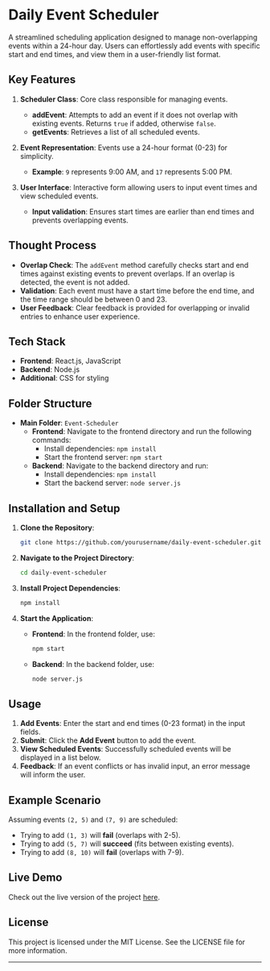 # Daily Event Scheduler

A streamlined scheduling application designed to manage non-overlapping events within a 24-hour day. Users can effortlessly add events with specific start and end times, and view them in a user-friendly list format.

## Key Features

1. **Scheduler Class**: Core class responsible for managing events.
   - **addEvent**: Attempts to add an event if it does not overlap with existing events. Returns `true` if added, otherwise `false`.
   - **getEvents**: Retrieves a list of all scheduled events.

2. **Event Representation**: Events use a 24-hour format (0-23) for simplicity.
   - **Example**: `9` represents 9:00 AM, and `17` represents 5:00 PM.

3. **User Interface**: Interactive form allowing users to input event times and view scheduled events.
   - **Input validation**: Ensures start times are earlier than end times and prevents overlapping events.

## Thought Process

- **Overlap Check**: The `addEvent` method carefully checks start and end times against existing events to prevent overlaps. If an overlap is detected, the event is not added.
- **Validation**: Each event must have a start time before the end time, and the time range should be between 0 and 23.
- **User Feedback**: Clear feedback is provided for overlapping or invalid entries to enhance user experience.

## Tech Stack

- **Frontend**: React.js, JavaScript
- **Backend**: Node.js
- **Additional**: CSS for styling

## Folder Structure

- **Main Folder**: `Event-Scheduler`
  - **Frontend**: Navigate to the frontend directory and run the following commands:
    - Install dependencies: `npm install`
    - Start the frontend server: `npm start`
  - **Backend**: Navigate to the backend directory and run:
    - Install dependencies: `npm install`
    - Start the backend server: `node server.js`

## Installation and Setup

1. **Clone the Repository**:
    ```bash
    git clone https://github.com/yourusername/daily-event-scheduler.git
    ```

2. **Navigate to the Project Directory**:
    ```bash
    cd daily-event-scheduler
    ```

3. **Install Project Dependencies**:
    ```bash
    npm install
    ```

4. **Start the Application**:
    - **Frontend**: In the frontend folder, use:
      ```bash
      npm start
      ```
    - **Backend**: In the backend folder, use:
      ```bash
      node server.js
      ```

## Usage

1. **Add Events**: Enter the start and end times (0-23 format) in the input fields.
2. **Submit**: Click the **Add Event** button to add the event.
3. **View Scheduled Events**: Successfully scheduled events will be displayed in a list below.
4. **Feedback**: If an event conflicts or has invalid input, an error message will inform the user.

## Example Scenario

Assuming events `(2, 5)` and `(7, 9)` are scheduled:
- Trying to add `(1, 3)` will **fail** (overlaps with 2-5).
- Trying to add `(5, 7)` will **succeed** (fits between existing events).
- Trying to add `(8, 10)` will **fail** (overlaps with 7-9).

## Live Demo

Check out the live version of the project [here](https://daily-event-scheduler.netlify.app/).

## License

This project is licensed under the MIT License. See the LICENSE file for more information.

---

